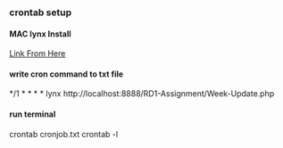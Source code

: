 


### crontab setup

#### MAC lynx Install
[Link From Here](http://macappstore.org/lynx/)

#### write cron command to txt file
*/1 * * * * lynx http://localhost:8888/RD1-Assignment/Week-Update.php

#### run terminal
crontab cronjob.txt
crontab -l
